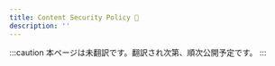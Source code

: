 ```yaml
---
title: Content Security Policy 🚧
description: ''
---
```


:::caution
本ページは未翻訳です。翻訳され次第、順次公開予定です。
:::
